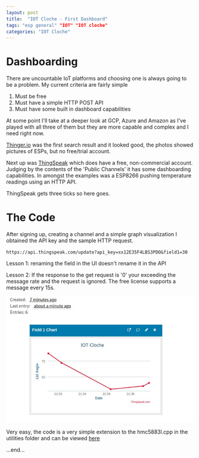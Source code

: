 ```yaml
---
layout: post
title:  "IOT Cloche - First Dashboard"
tags: "esp general" "IOT" "IOT cloche"
categories: "IOT Cloche"
---
```


# Dashboarding

There are uncountable IoT platforms and choosing one is always going to be a problem. My current criteria are fairly simple
1. Must be free
1. Must have a simple HTTP POST API
1. Must have some built in dashboard capabilities

At some point I'll take at a deeper look at GCP, Azure and Amazon as I've played with all three of them but they are more capable and complex and I need right now.

[Thinger.io](http://thinger.io) was the first search result and it looked good, the photos showed pictures of ESPs, but no free/trial account.

Next up was [ThingSpeak](http://thingspeak.com) which does have a free, non-commercial account. Judging by the contents of the 'Public Channels' it has some dashboarding capabilities. In amongst the examples was a ESP8266 pushing temperature readings using an HTTP API.

ThingSpeak gets three ticks so here goes.

# The Code

After signing up, creating a channel and a simple graph visualization I obtained the API key and the sample HTTP request.

```
https://api.thingspeak.com/update?api_key=xx12E35F4LBS3PDO&field1=30
```

Lesson 1: renaming the field in the UI doesn't rename it in the API

Lesson 2: If the response to the get request is '0' your exceeding the message rate and the request is ignored. The free license supports a message every 15s.

![Thingspeak Dashboard](images/thingspeak_dashboard.jpg)

Very easy, the code is a very simple extension to the hmc5883l.cpp in the utilities folder and can be viewed [here](xxxx)

...end...